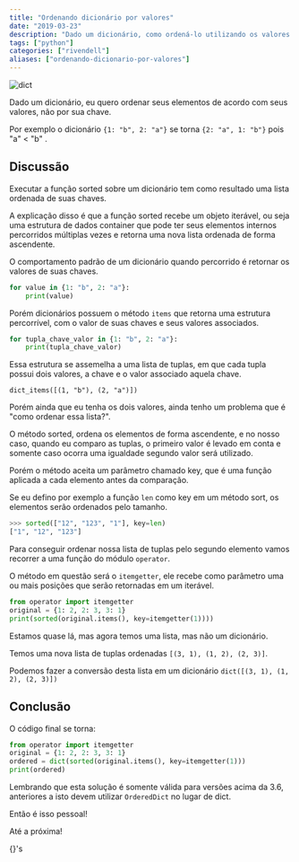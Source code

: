 ```yaml
---
title: "Ordenando dicionário por valores"
date: "2019-03-23"
description: "Dado um dicionário, como ordená-lo utilizando os valores."
tags: ["python"]
categories: ["rivendell"]
aliases: ["ordenando-dicionario-por-valores"]
---
```


![dict](/images/dict.png "associação de chaves e valores")


Dado um dicionário, eu quero ordenar seus elementos de acordo com seus valores, não por sua chave.

Por exemplo o dicionário `{1: "b", 2: "a"}` se torna `{2: "a", 1: "b"}` pois "a" < "b" .


## Discussão

Executar a função sorted sobre um dicionário tem como resultado uma lista ordenada de suas chaves.

A explicação disso é que a função sorted recebe um objeto iterável, ou seja uma estrutura de dados container que pode ter seus elementos internos percorridos múltiplas vezes e retorna uma nova lista ordenada de forma ascendente.

O comportamento padrão de um dicionário quando percorrido é retornar os valores de suas chaves.

```python
for value in {1: "b", 2: "a"}:
    print(value)
```

Porém dicionários possuem o método `items` que retorna uma estrutura percorrível, com o valor de suas chaves e seus valores associados.

```python
for tupla_chave_valor in {1: "b", 2: "a"}:
    print(tupla_chave_valor)
```

Essa estrutura se assemelha a uma lista de tuplas, em que cada tupla possui dois valores, a chave e o valor associado aquela chave.

`dict_items([(1, "b"), (2, "a")])`

Porém ainda que eu tenha os dois valores, ainda tenho um problema que é "como ordenar essa lista?".

O método sorted, ordena os elementos de forma ascendente, e no nosso caso, quando eu comparo as tuplas, o primeiro valor é levado em conta e somente caso ocorra uma igualdade segundo valor será utilizado.

Porém o método aceita um parâmetro chamado key, que é uma função aplicada a cada elemento antes da comparação.

Se eu defino por exemplo a função `len` como key em um método sort, os elementos serão ordenados pelo tamanho.

```python
>>> sorted(["12", "123", "1"], key=len)
["1", "12", "123"]
```

Para conseguir ordenar nossa lista de tuplas pelo segundo elemento vamos recorrer a uma função do módulo `operator`.

O método em questão será o `itemgetter`, ele recebe como parâmetro uma ou mais posições que serão retornadas em um iterável.

```python
from operator import itemgetter
original = {1: 2, 2: 3, 3: 1}
print(sorted(original.items(), key=itemgetter(1))))
```

Estamos quase lá, mas agora temos uma lista, mas não um dicionário.

Temos uma nova lista de tuplas ordenadas `[(3, 1), (1, 2), (2, 3)]`.

Podemos fazer a conversão desta lista em um dicionário `dict([(3, 1), (1, 2), (2, 3)])`

## Conclusão

O código final se torna:

```python
from operator import itemgetter
original = {1: 2, 2: 3, 3: 1}
ordered = dict(sorted(original.items(), key=itemgetter(1)))
print(ordered)
```

Lembrando que esta solução é somente válida para versões acima da 3.6, anteriores a isto devem utilizar `OrderedDict` no lugar de dict.

Então é isso pessoal!

Até a próxima!

{}'s
